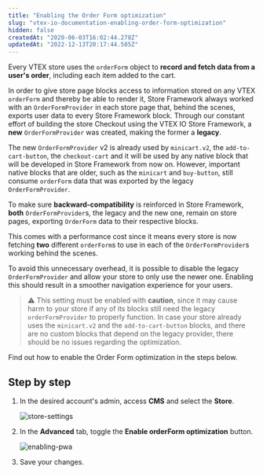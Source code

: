 ```yaml
---
title: "Enabling the Order Form optimization"
slug: "vtex-io-documentation-enabling-order-form-optimization"
hidden: false
createdAt: "2020-06-03T16:02:44.278Z"
updatedAt: "2022-12-13T20:17:44.505Z"
---
```


Every VTEX store uses the `orderForm` object to **record and fetch data from a user's order**, including each item added to the cart.

In order to give store page blocks access to information stored on any VTEX `orderForm` and thereby be able to render it,  Store Framework always worked with an `OrderFormProvider` in each store page that, behind the scenes, exports user data to every Store Framework block.
Through our constant effort of building the store Checkout using the VTEX IO Store Framework, a **new** `OrderFormProvider` was created, making the former a **legacy**.

The new `OrderFormProvider` v2 is already used by `minicart.v2`, the `add-to-cart-button`, the `checkout-cart` and it will be used by any native block that will be developed in Store Framework from now on. However, important native blocks that are older, such as the `minicart` and `buy-button`, still consume `orderForm` data that was exported by the legacy `OrderFormProvider`.

To make sure **backward-compatibility** is reinforced in Store Framework,  **both** `OrderFormProvider`s, the legacy and the new one, remain on store pages, exporting `OrderForm` data to their respective blocks.

This comes with a performance cost since it means every store is now fetching **two** different `orderForm`s to use in each of the `OrderFormProvider`s working behind the scenes.

To avoid this unnecessary overhead, it is possible to disable the legacy `OrderFormProvider` and allow your store to only use the newer one. Enabling this should result in a smoother navigation experience for your users.

> ⚠️ This setting must be enabled with **caution**, since it may cause harm to your store if any of its blocks still need the legacy `orderFormProvider` to properly function. In case your store already uses the `minicart.v2` and the `add-to-cart-button` blocks, and there are no custom blocks that depend on the legacy provider, there should be no issues regarding the optimization.

Find out how to enable the Order Form optimization in the steps below.

## Step by step

1. In the desired account's admin, access **CMS** and select the **Store**.

    ![store-settings](https://cdn.jsdelivr.net/gh/vtexdocs/dev-portal-content@main/images/vtex-io-documentation-enabling-order-form-optimization-0.png)

2. In the **Advanced** tab, toggle the **Enable orderForm optimization** button.

    ![enabling-pwa](https://cdn.jsdelivr.net/gh/vtexdocs/dev-portal-content@main/images/vtex-io-documentation-enabling-order-form-optimization-1.png)

3. Save your changes.
